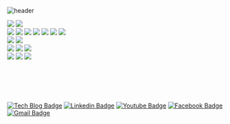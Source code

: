 ![header](https://capsule-render.vercel.app/api?type=transparent&color=gradient&height=300&section=header&text=✍️Brush%20on%20my%20development%20skill&fontSize=50&customColorList=0,2,2,2,2,3)

<!-- Language stack -->
 <img src="https://img.shields.io/badge/Python-3766AB?style=flat-square&logo=Python&logoColor=white"/> <img src="https://img.shields.io/badge/Flask-3766AB?style=flat-square&logo=Flask&logoColor=white"/> <br> 
 <img src="https://img.shields.io/badge/Java-3766AB?style=flat-square&logo=Java&logoColor=white"/> <img src="https://img.shields.io/badge/Spring-3766AB?style=flat-square&logo=Spring&logoColor=#F7DF1E"/> <img src="https://img.shields.io/badge/Springboot-3766AB?style=flat-square&logo=Springboot&logoColor=#F7DF1E"/> <img src="https://img.shields.io/badge/JPA-3766AB?style=flat-square&logo=JPA&logoColor=#F7DF1E"/>  <img src="https://img.shields.io/badge/Security-3766AB?style=flat-square&logo=Security&logoColor=#F7DF1E"/>  <img src="https://img.shields.io/badge/JSP-3766AB?style=flat-square&logo=Jsp&logoColor=#F7DF1E"/> <img src="https://img.shields.io/badge/Thymeleaf-3766AB?style=flat-square&logo=Thymeleaf&logoColor=#F7DF1E"/> <br> <img src="https://img.shields.io/badge/JavaScript-885630?style=flat-square&logo=JavaScript&logoColor=#885630"/> <img src="https://img.shields.io/badge/TypeScript-885630?style=flat-square&logo=TypeScript&logoColor=#885630"/> <br>
<img src="https://img.shields.io/badge/Oracle-006272?style=flat-square&logo=Oracle&logoColor=#006272"/> <img src="https://img.shields.io/badge/MySQL-006272?style=flat-square&logo=MySQL&logoColor=#006272"/> <img src="https://img.shields.io/badge/PostgreSQL-006272?style=flat-square&logo=PostgreSQL&logoColor=#006272"/> <br> <img src="https://img.shields.io/badge/Docker-000000?style=flat-square&logo=Docker&logoColor=#000000"/> 
<img src="https://img.shields.io/badge/ApacheTomcat-000000?style=flat-square&logo=Apache&Tomcat&logoColor=#000000"/> <img src="https://img.shields.io/badge/NGINX-000000?style=flat-square&logo=NGINX&logoColor=#000000"/> 

<!-- ![header](https://capsule-render.vercel.app/api?type=transparent) -->

<br><br><br><br>

<!-- SNS -->
[![Tech Blog Badge](http://img.shields.io/badge/-Tech%20blog-black?style=flat-square&logo=github&link=https://github.io/)](https://github.io/) [![Linkedin Badge](https://img.shields.io/badge/-LinkedIn-blue?style=flat-square&logo=Linkedin&logoColor=white&link=https://www.linkedin.com/in)](https://www.linkedin.com/in) [![Youtube Badge](https://img.shields.io/badge/Youtube-ff0000?style=flat-square&logo=youtube&link=https://www.youtube.com)](https://www.youtube.com) [![Facebook Badge](https://img.shields.io/badge/facebook-1877f2?style=flat-square&logo=facebook&logoColor=white&link=https://www.facebook.com)](https://www.facebook.com) [![Gmail Badge](https://img.shields.io/badge/Gmail-d14836?style=flat-square&logo=Gmail&logoColor=white&link=mailto:libra10042@gmail.com)](mailto:libra10042@gmail.com)


